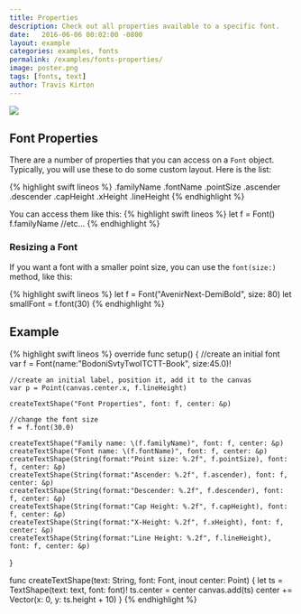 ```yaml
---
title: Properties
description: Check out all properties available to a specific font.
date:   2016-06-06 00:02:00 -0800
layout: example
categories: examples, fonts
permalink: /examples/fonts-properties/
image: poster.png
tags: [fonts, text]
author: Travis Kirton
---
```

![](properties.png)

## Font Properties
There are a number of properties that you can access on a `Font` object. Typically, you will use these to do some custom layout. Here is the list:

{% highlight swift lineos %}
.familyName
.fontName
.pointSize
.ascender
.descender
.capHeight
.xHeight
.lineHeight
{% endhighlight %}

You can access them like this:
{% highlight swift lineos %}
let f = Font()
f.familyName
//etc...
{% endhighlight %}

### Resizing a Font
If you want a font with a smaller point size, you can use the `font(size:)` method, like this:

{% highlight swift lineos %}
let f = Font("AvenirNext-DemiBold", size: 80)
let smallFont = f.font(30)
{% endhighlight %}

## Example
{% highlight swift lineos %}
override func setup() {
    //create an initial font
    var f = Font(name:"BodoniSvtyTwoITCTT-Book", size:45.0)!

    //create an initial label, position it, add it to the canvas
    var p = Point(canvas.center.x, f.lineHeight)

    createTextShape("Font Properties", font: f, center: &p)

    //change the font size
    f = f.font(30.0)

    createTextShape("Family name: \(f.familyName)", font: f, center: &p)
    createTextShape("Font name: \(f.fontName)", font: f, center: &p)
    createTextShape(String(format:"Point size: %.2f", f.pointSize), font: f, center: &p)
    createTextShape(String(format:"Ascender: %.2f", f.ascender), font: f, center: &p)
    createTextShape(String(format:"Descender: %.2f", f.descender), font: f, center: &p)
    createTextShape(String(format:"Cap Height: %.2f", f.capHeight), font: f, center: &p)
    createTextShape(String(format:"X-Height: %.2f", f.xHeight), font: f, center: &p)
    createTextShape(String(format:"Line Height: %.2f", f.lineHeight), font: f, center: &p)
}

func createTextShape(text: String, font: Font, inout center: Point) {
    let ts = TextShape(text: text, font: font)!
    ts.center = center
    canvas.add(ts)
    center += Vector(x: 0, y: ts.height + 10)
}
{% endhighlight %}
